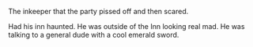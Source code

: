 
The inkeeper that the party pissed off and then scared.

Had his inn haunted. He was outside of the Inn looking real mad. He was talking to a general dude with a cool emerald sword.
